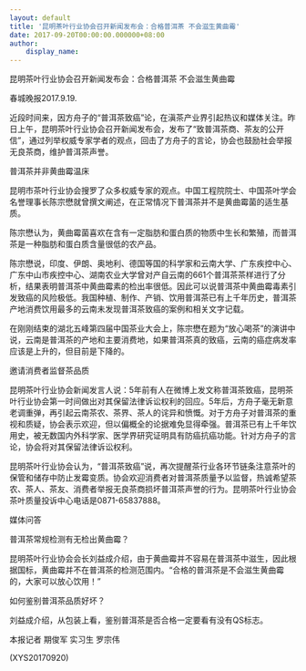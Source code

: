 ```yaml
---
layout: default
title: '昆明茶叶行业协会召开新闻发布会：合格普洱茶 不会滋生黄曲霉'
date: 2017-09-20T00:00:00.000000+08:00
author:
    display_name: 
---
```


昆明茶叶行业协会召开新闻发布会：合格普洱茶 不会滋生黄曲霉

春城晚报2017.9.19.

近段时间来，因方舟子的“普洱茶致癌”论，在滇茶产业界引起热议和媒体关注。昨日上午，昆明茶叶行业协会召开新闻发布会，发布了“致普洱茶商、茶友的公开信”，通过列举权威专家学者的观点，回击了方舟子的言论，协会也鼓励社会举报无良茶商，维护普洱茶声誉。

普洱茶并非黄曲霉温床

昆明市茶叶行业协会搜罗了众多权威专家的观点。中国工程院院士、中国茶叶学会名誉理事长陈宗懋就曾撰文阐述，在正常情况下普洱茶并不是黄曲霉菌的适生基质。

陈宗懋认为，黄曲霉菌喜欢在含有一定脂肪和蛋白质的物质中生长和繁殖，而普洱茶是一种脂肪和蛋白质含量很低的农产品。

陈宗懋说，印度、伊朗、奥地利、德国等国的科学家和云南大学、广东疾控中心、广东中山市疾控中心、湖南农业大学曾对产自云南的661个普洱茶茶样进行了分析，结果表明普洱茶中黄曲霉素的检出率很低。因此可以说普洱茶中黄曲霉毒素引发致癌的风险极低。我国种植、制作、产销、饮用普洱茶已有上千年历史，普洱茶产地消费饮用最多的云南未发现普洱茶致癌的案例和相关文字记载。

在刚刚结束的湖北五峰第四届中国茶业大会上，陈宗懋在题为“放心喝茶”的演讲中说，云南是普洱茶的产地和主要消费地，如果普洱茶真的致癌，云南的癌症病发率应该是上升的，但目前是下降的。

邀请消费者监督茶品质

昆明茶叶行业协会新闻发言人说：5年前有人在微博上发文称普洱茶致癌，昆明茶叶行业协会第一时间做出对其保留法律诉讼权利的回应。5年后，方舟子毫无新意老调重弹，再引起云南茶农、茶界、茶人的诧异和愤慨。对于方舟子对普洱茶的重视和质疑，协会表示欢迎，但以偏概全的论据难免显得牵强。普洱茶已有上千年饮用史，被无数国内外科学家、医学界研究证明具有防癌抗癌功能。针对方舟子的言论，协会将对其保留法律诉讼权利。

昆明茶叶行业协会认为，“普洱茶致癌”说，再次提醒茶行业各环节链条注意茶叶的保管和储存中防止发霉变质。协会欢迎消费者对普洱茶质量予以监督，热诚希望茶农、茶人、茶友、消费者举报无良茶商损坏普洱茶声誉的行为。昆明茶叶行业协会茶叶质量投诉中心电话是0871-65837888。

媒体问答

普洱茶常规检测有无检出黄曲霉？

昆明茶叶行业协会会长刘益成介绍，由于黄曲霉并不容易在普洱茶中滋生，因此根据国标，黄曲霉并不在普洱茶的检测范围内。“合格的普洱茶是不会滋生黄曲霉的，大家可以放心饮用！”

如何鉴别普洱茶品质好坏？

刘益成介绍，从包装上看，鉴别普洱茶是否合格一定要看有没有QS标志。

本报记者 期俊军  实习生 罗宗伟

(XYS20170920)

